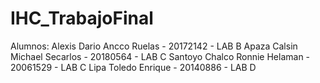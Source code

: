 # IHC_TrabajoFinal

Alumnos:
Alexis Dario Ancco Ruelas - 20172142 - LAB B
Apaza Calsin Michael Secarlos - 20180564 - LAB C
Santoyo Chalco Ronnie Helaman - 20061529 - LAB C
Lipa Toledo Enrique - 20140886 - LAB D
